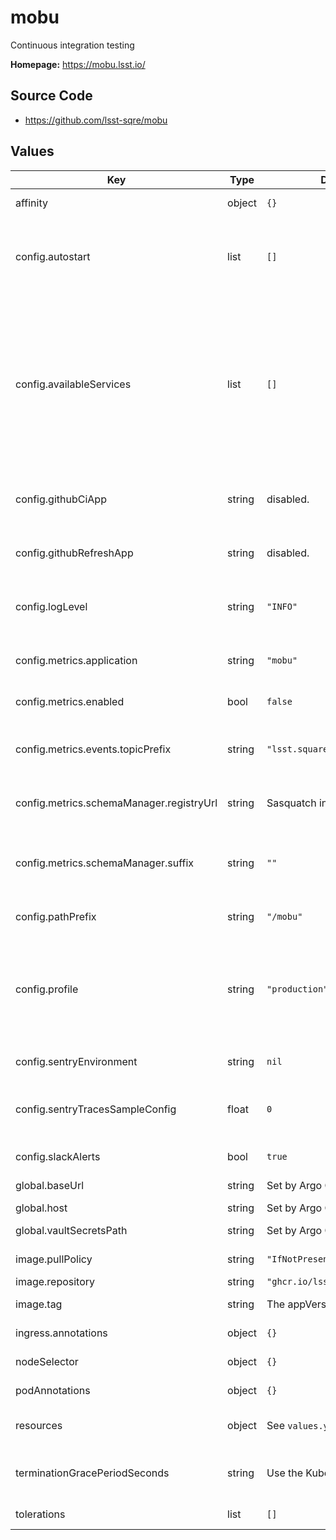 # mobu

Continuous integration testing

**Homepage:** <https://mobu.lsst.io/>

## Source Code

* <https://github.com/lsst-sqre/mobu>

## Values

| Key | Type | Default | Description |
|-----|------|---------|-------------|
| affinity | object | `{}` | Affinity rules for the mobu frontend pod |
| config.autostart | list | `[]` | Autostart specification. Must be a list of mobu flock specifications. Each flock listed will be automatically started when mobu is started. |
| config.availableServices | list | `[]` | Which applications (tap, butler, etc.) are available in this environment. Notebooks can specify a `mobu.required_services` list in their metadata, and mobu will only run them if all services in that list are in this `availableServices` list. See [the Mobu documentation](https://mobu.lsst.io/user_guide/in_repo_config.html#service-specific-notebooks) |
| config.githubCiApp | string | disabled. | Configuration for the GitHub CI app integration. See [the Mobu documentation](https://mobu.lsst.io/operations/github_ci_app.html#add-phalanx-configuration) |
| config.githubRefreshApp | string | disabled. | Configuration for the GitHub refresh app integration. See [the Mobu documentation](https://mobu.lsst.io/operations/github_refresh_app.html#add-phalanx-configuration) |
| config.logLevel | string | `"INFO"` | Log level. Set to 'DEBUG' to include the output from all flocks in the main mobu log. |
| config.metrics.application | string | `"mobu"` | Name under which to log metrics. Generally there is no reason to change this. |
| config.metrics.enabled | bool | `false` | Whether to enable sending metrics |
| config.metrics.events.topicPrefix | string | `"lsst.square.metrics.events"` | Topic prefix for events. It may sometimes be useful to change this in development environments. |
| config.metrics.schemaManager.registryUrl | string | Sasquatch in the local cluster | URL of the Confluent-compatible schema registry server |
| config.metrics.schemaManager.suffix | string | `""` | Suffix to add to all registered subjects. This is sometimes useful for experimentation during development. |
| config.pathPrefix | string | `"/mobu"` | Prefix for mobu's API routes. |
| config.profile | string | `"production"` | One of 'production' or 'development'. 'production' configures structured JSON logging, and 'development' configures unstructured human readable logging. |
| config.sentryEnvironment | string | `nil` | The environment to report to Sentry |
| config.sentryTracesSampleConfig | float | `0` | Sentry tracing config: a float to specify a percentage, or "errors" to send all transactions with errors. |
| config.slackAlerts | bool | `true` | Whether to send alerts and status to Slack. |
| global.baseUrl | string | Set by Argo CD | Base URL for the environment |
| global.host | string | Set by Argo CD | Host name for ingress |
| global.vaultSecretsPath | string | Set by Argo CD | Base path for Vault secrets |
| image.pullPolicy | string | `"IfNotPresent"` | Pull policy for the mobu image |
| image.repository | string | `"ghcr.io/lsst-sqre/mobu"` | mobu image to use |
| image.tag | string | The appVersion of the chart | Tag of mobu image to use |
| ingress.annotations | object | `{}` | Additional annotations to add to the ingress |
| nodeSelector | object | `{}` | Node selector rules for the mobu frontend pod |
| podAnnotations | object | `{}` | Annotations for the mobu frontend pod |
| resources | object | See `values.yaml` | Resource limits and requests for the mobu frontend pod |
| terminationGracePeriodSeconds | string | Use the Kubernetes default | Number of seconds for Kubernetes to send SIGKILL after sending SIGTERM |
| tolerations | list | `[]` | Tolerations for the mobu frontend pod |
